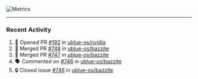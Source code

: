 ![Metrics](https://metrics.lecoq.io/KyleGospo?template=classic&base=header%2C%20activity%2C%20community%2C%20repositories%2C%20metadata&base.indepth=false&base.hireable=false&base.skip=false&config.timezone=America%2FLos_Angeles)

---
### Recent Activity
<!--START_SECTION:activity-->
1. 💪 Opened PR [#192](https://github.com/ublue-os/nvidia/pull/192) in [ublue-os/nvidia](https://github.com/ublue-os/nvidia)
2. 🎉 Merged PR [#748](https://github.com/ublue-os/bazzite/pull/748) in [ublue-os/bazzite](https://github.com/ublue-os/bazzite)
3. 🎉 Merged PR [#747](https://github.com/ublue-os/bazzite/pull/747) in [ublue-os/bazzite](https://github.com/ublue-os/bazzite)
4. 🗣 Commented on [#746](https://github.com/ublue-os/bazzite/issues/746#issuecomment-1928653041) in [ublue-os/bazzite](https://github.com/ublue-os/bazzite)
5. 🔒 Closed issue [#746](https://github.com/ublue-os/bazzite/issues/746) in [ublue-os/bazzite](https://github.com/ublue-os/bazzite)
<!--END_SECTION:activity-->
